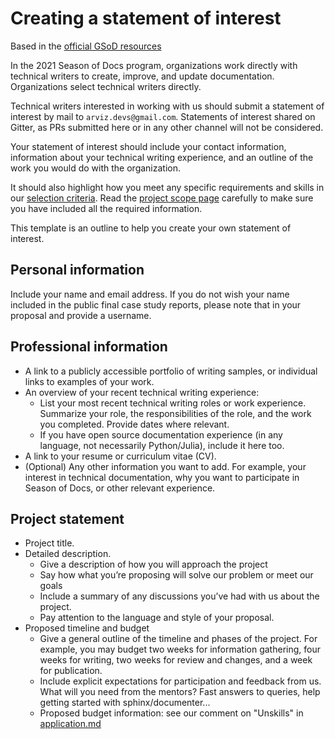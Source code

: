 # Creating a statement of interest

Based in the [official GSoD resources](https://developers.google.com/season-of-docs/docs/tech-writer-statement)

In the 2021 Season of Docs program, organizations work directly with technical writers to create, improve, and update documentation.
Organizations select technical writers directly.

Technical writers interested in working with us should submit a statement of interest by mail to `arviz.devs@gmail.com`.
Statements of interest shared on Gitter, as PRs submitted here or in any other channel will not be considered.

Your statement of interest should include your contact information,
information about your technical writing experience,
and an outline of the work you would do with the organization.

It should also highlight how you meet any specific requirements and skills in our [selection criteria]().
Read the [project scope page]() carefully to make sure you have included all the required information.

This template is an outline to help you create your own statement of interest.

## Personal information

Include your name and email address.
If you do not wish your name included in the public final case study reports,
please note that in your proposal and provide a username.

## Professional information

* A link to a publicly accessible portfolio of writing samples, or individual links to examples of your work.
* An overview of your recent technical writing experience:
   * List your most recent technical writing roles or work experience. Summarize your role, the responsibilities of the role, and the work you completed. Provide dates where relevant.
   * If you have open source documentation experience (in any language, not necessarily Python/Julia), include it here too.
* A link to your resume or curriculum vitae (CV).
* (Optional) Any other information you want to add. For example, your interest in technical documentation, why you want to participate in Season of Docs, or other relevant experience.

## Project statement

* Project title.
* Detailed description.
   * Give a description of how you will approach the project
   * Say how what you’re proposing will solve our problem or meet our goals
   * Include a summary of any discussions you’ve had with us about the project.
   * Pay attention to the language and style of your proposal.
* Proposed timeline and budget
   * Give a general outline of the timeline and phases of the project. For example, you may budget two weeks for information gathering, four weeks for writing, two weeks for review and changes, and a week for publication.
   * Include explicit expectations for participation and feedback from us. What will you need from the mentors? Fast answers to queries, help getting started with sphinx/documenter...
   * Proposed budget information: see our comment on "Unskills" in [application.md]()

